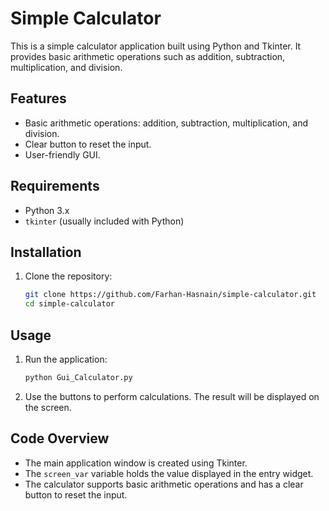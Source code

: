 # Simple Calculator

This is a simple calculator application built using Python and Tkinter. It provides basic arithmetic operations such as addition, subtraction, multiplication, and division.

## Features

- Basic arithmetic operations: addition, subtraction, multiplication, and division.
- Clear button to reset the input.
- User-friendly GUI.

## Requirements

- Python 3.x
- `tkinter` (usually included with Python)

## Installation

1. Clone the repository:
   ```sh
   git clone https://github.com/Farhan-Hasnain/simple-calculator.git
   cd simple-calculator
   ```

## Usage

1. Run the application:

   ```sh
   python Gui_Calculator.py
   ```

2. Use the buttons to perform calculations. The result will be displayed on the screen.

## Code Overview

- The main application window is created using Tkinter.
- The `screen_var` variable holds the value displayed in the entry widget.
- The calculator supports basic arithmetic operations and has a clear button to reset the input.

